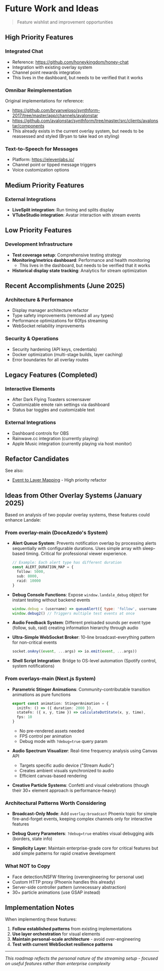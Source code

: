 # Future Work and Ideas

> Feature wishlist and improvement opportunities

## High Priority Features

### Integrated Chat

- Reference: https://github.com/honeykingdom/honey-chat
- Integration with existing overlay system
- Channel point rewards integration
- This lives in the dashboard, but needs to be verified that it works

### Omnibar Reimplementation

Original implementations for reference:

- https://github.com/bryanveloso/synthform-2017/tree/master/app/channels/avalonstar
- https://github.com/avalonstar/synthform/tree/master/src/clients/avalonstar/components
- This already exists in the current overlay system, but needs to be reassessed and styled (Bryan to take lead on styling)

### Text-to-Speech for Messages

- Platform: https://elevenlabs.io/
- Channel point or tipped message triggers
- Voice customization options

## Medium Priority Features

### External Integrations

- **LiveSplit integration**: Run timing and splits display
- **VTubeStudio integration**: Avatar interaction with stream events

## Low Priority Features

### Development Infrastructure

- **Test coverage setup**: Comprehensive testing strategy
- **Monitoring/metrics dashboard**: Performance and health monitoring
  - This lives in the dashboard, but needs to be verified that it works
- **Historical display state tracking**: Analytics for stream optimization

## Recent Accomplishments (June 2025)

### Architecture & Performance

- Display manager architecture refactor
- Type safety improvements (removed all `any` types)
- Performance optimizations for 60fps streaming
- WebSocket reliability improvements

### Security & Operations

- Security hardening (API keys, credentials)
- Docker optimization (multi-stage builds, layer caching)
- Error boundaries for all overlay routes

## Legacy Features (Completed)

### Interactive Elements

- After Dark Flying Toasters screensaver
- Customizable emote rain settings via dashboard
- Status bar toggles and customizable text

### External Integrations

- Dashboard controls for OBS
- Rainwave.cc integration (currently playing)
- Apple Music integration (currently playing via host monitor)

## Refactor Candidates

See also:

- [Event to Layer Mapping](../02_architecture/system_overviews/event_to_layer_mapping.md) - High priority refactor

## Ideas from Other Overlay Systems (January 2025)

Based on analysis of two popular overlay systems, these features could enhance Landale:

### From overlay-main (DoceAzedo's System)

- **Alert Queue System**: Prevents notification overlap by processing alerts sequentially with configurable durations. Uses simple array with sleep-based timing. Critical for professional viewer experience.

  ```typescript
  // Example: Each alert type has different duration
  const ALERT_DURATION_MAP = {
    follow: 5000,
    sub: 8000,
    raid: 10000
  }
  ```

- **Debug Console Functions**: Expose `window.landale_debug` object for instant testing without backend events

  ```javascript
  window.debug = (username) => queueAlert({ type: 'follow', username })
  window.debug2() // Triggers multiple test events at once
  ```

- **Audio Feedback System**: Different preloaded sounds per event type (follow, sub, raid) creating information hierarchy through audio

- **Ultra-Simple WebSocket Broker**: 10-line broadcast-everything pattern for non-critical events

  ```typescript
  socket.onAny((event, ...args) => io.emit(event, ...args))
  ```

- **Shell Script Integration**: Bridge to OS-level automation (Spotify control, system notifications)

### From overlays-main (Next.js System)

- **Parametric Stinger Animations**: Community-contributable transition animations as pure functions

  ```typescript
  export const animation: StingerAnimation = {
    initFn: () => ({ duration: 2000 }),
    stateFn: ({ x, y, time }) => calculateDotState(x, y, time),
    fps: 10
  }
  ```

  - No pre-rendered assets needed
  - FPS control per animation
  - Debug mode with `?debug=true` query param

- **Audio Spectrum Visualizer**: Real-time frequency analysis using Canvas API
  - Targets specific audio device ("Stream Audio")
  - Creates ambient visuals synchronized to audio
  - Efficient canvas-based rendering

- **Creative Particle Systems**: Confetti and visual celebrations (though their 30+ element approach is performance-heavy)

### Architectural Patterns Worth Considering

- **Broadcast-Only Mode**: Add `overlay:broadcast` Phoenix topic for simple fire-and-forget events, keeping complex channels only for interactive features

- **Debug Query Parameters**: `?debug=true` enables visual debugging aids (borders, state info)

- **Simplicity Layer**: Maintain enterprise-grade core for critical features but add simple patterns for rapid creative development

### What NOT to Copy

- Face detection/NSFW filtering (overengineering for personal use)
- Custom HTTP proxy (Phoenix handles this already)
- Server-side controller pattern (unnecessary abstraction)
- 30+ particle animations (use GSAP instead)

## Implementation Notes

When implementing these features:

1. **Follow established patterns** from existing implementations
2. **Use layer orchestration** for visual elements
3. **Maintain personal-scale architecture** - avoid over-engineering
4. **Test with current WebSocket resilience patterns**

---

_This roadmap reflects the personal nature of the streaming setup - focused on useful features rather than enterprise complexity_
